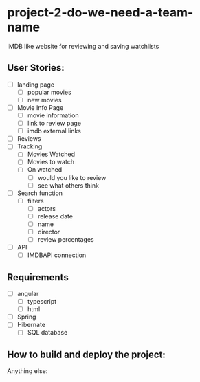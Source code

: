 # project-2-do-we-need-a-team-name

IMDB like website for reviewing and saving watchlists

## User Stories:

- [ ] landing page
  - [ ] popular movies
  - [ ] new movies
- [ ] Movie Info Page
  - [ ] movie information
  - [ ] link to review page
  - [ ] imdb external links
- [ ] Reviews
- [ ] Tracking
  - [ ] Movies Watched
  - [ ] Movies to watch
  - [ ] On watched
    - [ ] would you like to review
    - [ ] see what others think
- [ ] Search function
  - [ ] filters
    - [ ] actors
    - [ ] release date
    - [ ] name
    - [ ] director
    - [ ] review percentages
- [ ] API
  - [ ] IMDBAPI connection

## Requirements

- [ ] angular
  - [ ] typescript
  - [ ] html
- [ ] Spring
- [ ] Hibernate
  - [ ] SQL database

## How to build and deploy the project:


Anything else:
